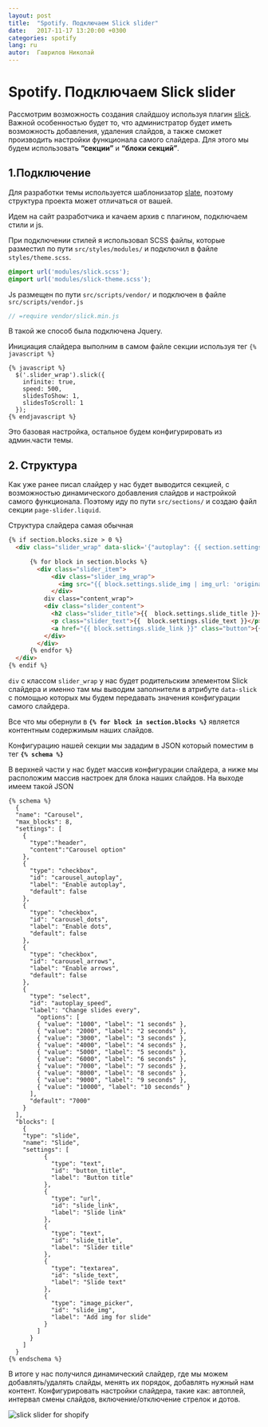 ```yaml
---
layout: post
title:  "Spotify. Подключаем Slick slider"
date:   2017-11-17 13:20:00 +0300
categories: spotify
lang: ru
autor:  Гаврилов Николай
---
```

# **Spotify. Подключаем Slick slider**

Рассмотрим возможность создания слайдшоу используя плагин [slick](http://kenwheeler.github.io/slick/). Важной особенностью будет то, что администратор будет иметь возможность добавления, удаления слайдов, а также сможет производить настройки функционала самого слайдера. Для этого мы будем использовать **“секции”** и **“блоки секций”**.

## **1.Подключение**

Для разработки темы используется шаблонизатор [slate](https://shopify.github.io/slate/), поэтому структура проекта может отличаться от вашей.

Идем на сайт разработчика и качаем архив с плагином, подключаем стили и js.

При подключении стилей я использовал SCSS файлы, которые разместил по пути `src/styles/modules/` и подключил в файле `styles/theme.scss`.

```SCSS
@import url('modules/slick.scss');
@import url('modules/slick-theme.scss');
```

Js размещен по пути `src/scripts/vendor/` и подключен в файле `src/scripts/vendor.js`

```javascript
// =require vendor/slick.min.js
```

В такой же способ была подключена Jquery.

Инициация слайдера выполним в самом файле секции используя тег `{% javascript %}`

```liquid
{% javascript %}
  $('.slider_wrap').slick({
    infinite: true,
    speed: 500,
    slidesToShow: 1,
    slidesToScroll: 1
  });
{% endjavascript %}
```

Это базовая настройка, остальное будем конфигурировать из админ.части темы.

## **2. Структура**

Как уже ранее писал слайдер у нас будет выводится секцией, с возможностью динамического добавления слайдов и настройкой самого функционала. Поэтому иду по пути `src/sections/` и создаю файл секции `page-slider.liquid`.

Структура слайдера самая обычная

```HTML
{% if section.blocks.size > 0 %}
  <div class="slider_wrap" data-slick='{"autoplay": {{ section.settings.carousel_autoplay }}, "autoplaySpeed": {{ section.settings.autoplay_speed }}, "dots": {{ section.settings.carousel_dots }}, "arrows": {{ section.settings.carousel_arrows }}}'>

      {% for block in section.blocks %}
        <div class="slider_item">
            <div class="slider_img_wrap">
              <img src="{{ block.settings.slide_img | img_url: 'original' }}" alt="" class="slider_img">
            </div>
          div class="content_wrap">
          <div class="slider_content">
            <h2 class="slider_title">{{  block.settings.slide_title }}</h2>
            <p class="slider_text">{{  block.settings.slide_text }}</p>
            <a href="{{ block.settings.slide_link }}" class="button">{{ block.settings.button_title }}</a>
          </div>
        </div>
      {% endfor %}
  </div>
{% endif %}
```

`div` с классом `slider_wrap` у нас будет родительским элементом Slick слайдера и именно там мы выводим заполнители в атрибуте `data-slick` с помощью которых мы будем передавать значения конфигурации самого слайдера.

Все что мы обернули в **`{% for block in section.blocks %}`** является контентным  содержимым наших слайдов.

Конфигурацию нашей секции мы зададим в JSON который поместим в тег **`{% schema %}`**

В верхней части у нас будет массив конфигурации слайдера, а ниже мы расположим массив настроек для блока наших слайдов. На выходе имеем такой JSON

```liquid
{% schema %}
  {
  "name": "Carousel",
  "max_blocks": 8,
  "settings": [
    {
      "type":"header",
      "content":"Carousel option"
    },
    {
      "type": "checkbox",
      "id": "carousel_autoplay",
      "label": "Enable autoplay",
      "default": false
    },
    {
      "type": "checkbox",
      "id": "carousel_dots",
      "label": "Enable dots",
      "default": false
    },
    {
      "type": "checkbox",
      "id": "carousel_arrows",
      "label": "Enable arrows",
      "default": false
    },
    {
      "type": "select",
      "id": "autoplay_speed",
      "label": "Change slides every",
        "options": [
        { "value": "1000", "label": "1 seconds" },
        { "value": "2000", "label": "2 seconds" },
        { "value": "3000", "label": "3 seconds" },
        { "value": "4000", "label": "4 seconds" },
        { "value": "5000", "label": "5 seconds" },
        { "value": "6000", "label": "6 seconds" },
        { "value": "7000", "label": "7 seconds" },
        { "value": "8000", "label": "8 seconds" },
        { "value": "9000", "label": "9 seconds" },
        { "value": "10000", "label": "10 seconds" }
      ],
      "default": "7000"
    }
  ],
  "blocks": [
    {
    "type": "slide",
    "name": "Slide",
    "settings": [
          {
            "type": "text",
            "id": "button_title",
            "label": "Button title"
          },
          {
            "type": "url",
            "id": "slide_link",
            "label": "Slide link"
          },
          {
            "type": "text",
            "id": "slide_title",
            "label": "Slider title"
          },
          {
            "type": "textarea",
            "id": "slide_text",
            "label": "Slide text"
          },
          {
            "type": "image_picker",
            "id": "slide_img",
            "label": "Add img for slide"
          }
        ]
      }
    ]
  }
{% endschema %}
```

В итоге у нас получился динамический слайдер, где мы можем добавлять/удалять слайды, менять их порядок, добавлять нужный нам контент. Конфигурировать настройки слайдера, такие как: автоплей, интервал смены слайдов, включение/отключение стрелок и дотов.

![slick slider for shopify](https://github.com/glivera-team/Wiki/blob/master/img/slick1.jpg)